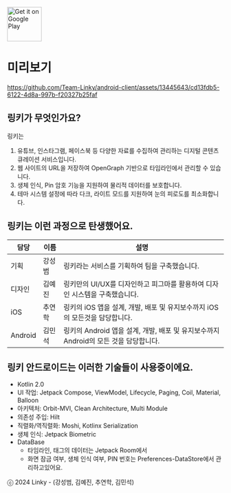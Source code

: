 <a href='https://play.google.com/store/apps/details?id=com.linky.android'><img alt='Get it on Google Play' src='https://play.google.com/intl/en_us/badges/static/images/badges/en_badge_web_generic.png' height="80"/></a>

# 미리보기

https://github.com/Team-Linky/android-client/assets/13445643/cd13fdb5-6122-4d8a-997b-f20327b25faf

## 링키가 무엇인가요?

링키는
1. 유튜브, 인스타그램, 페이스북 등 다양한 자료를 수집하여 관리하는 디지털 콘텐츠 큐레이션 서비스입니다.
2. 웹 사이트의 URL을 저장하여 OpenGraph 기반으로 타임라인에서 관리할 수 있습니다.
3. 생체 인식, Pin 암호 기능을 지원하여 물리적 데이터를 보호합니다.
4. 테마 시스템 설정에 따라 다크, 라이트 모드를 지원하여 눈의 피로도를 최소화합니다.

## 링키는 이런 과정으로 탄생했어요.

|담당|이름|설명|
|---|---|---|
|기획|강성범|링키라는 서비스를 기획하여 팀을 구축했습니다.|
|디자인|김예진|링키만의 UI/UX를 디자인하고 피그마를 활용하여 디자인 시스템을 구축했습니다.|
|iOS|추연학|링키의 iOS 앱을 설계, 개발, 배포 및 유지보수까지 iOS의 모든것을 담당합니다.|
|Android|김민석|링키의 Android 앱을 설계, 개발, 배포 및 유지보수까지 Android의 모든 것을 담당합니다.|

## 링키 안드로이드는 이러한 기술들이 사용중이에요.
- Kotlin 2.0
- UI 작업: Jetpack Compose, ViewModel, Lifecycle, Paging, Coil, Material, Balloon
- 아키텍처: Orbit-MVI, Clean Architecture, Multi Module
- 의존성 주입: Hilt
- 직렬화/역직렬화: Moshi, Kotlinx Serialization
- 생체 인식: Jetpack Biometric
- DataBase
    - 타임라인, 태그의 데이터는 Jetpack Room에서
    - 화면 잠금 여부, 생체 인식 여부, PIN 번호는 Preferences-DataStore에서 관리하고있어요.

ⓒ 2024 Linky - (강성범, 김예진, 추연학, 김민석)
